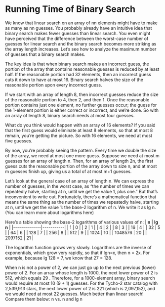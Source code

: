 # Running Time of Binary Search

We know that linear search on an array of nn elements might have to make as many as nn guesses. You probably already have an intuitive idea that binary search makes fewer guesses than linear search. You even might have perceived that the difference between the worst-case number of guesses for linear search and the binary search becomes more striking as the array length increases. Let’s see how to analyze the maximum number of guesses that a binary search makes.

The key idea is that when binary search makes an incorrect guess, the portion of the array that contains reasonable guesses is reduced by at least half. If the reasonable portion had 32 elements, then an incorrect guess cuts it down to have at most 16. Binary search halves the size of the reasonable portion upon every incorrect guess.

If we start with an array of length 8, then incorrect guesses reduce the size of the reasonable portion to 4, then 2, and then 1. Once the reasonable portion contains just one element, no further guesses occur; the guess for the 1-element portion is either correct or incorrect, and we’re done. So with an array of length 8, binary search needs at most four guesses.

What do you think would happen with an array of 16 elements? If you said that the first guess would eliminate at least 8 elements, so that at most 8 remain, you’re getting the picture. So with 16 elements, we need at most five guesses.

By now, you’re probably seeing the pattern. Every time we double the size of the array, we need at most one more guess. Suppose we need at most m guesses for an array of length n. Then, for an array of length 2n, the first guess cuts the reasonable portion of the array down to size n, and at most m guesses finish up, giving us a total of at most m+1 guesses.

Let’s look at the general case of an array of length n. We can express the number of guesses, in the worst case, as “the number of times we can repeatedly halve, starting at n, until we get the value 1, plus one.” But that’s inconvenient to write out. Fortunately, there’s a mathematical function that means the same thing as the number of times we repeatedly halve, starting at n, until we get the value 1: the base-2 logarithm of n. We write it as lg n. (You can learn more about logarithms here)

Here’s a table showing the base-2 logarithms of various values of n:
| **n** | **lg n** |
|--------------|-----------|
| 1 | 0 |
| 2 | 1 |
| 4 | 2 |
| 8 | 3 |
| 16 | 4 |
| 32 | 5 |
| 64 | 6 |
| 128 | 7 |
| 256 | 8 |
| 512 | 9 |
| 1024 | 10 |
| 1048576 | 20 |
| 2097152 | 21 |

The logarithm function grows very slowly. Logarithms are the inverse of exponentials, which grow very rapidly, so that if lgn=x, then n = 2x. For example, because lg 128 = 7, we know that 27 = 128.

When n is not a power of 2, we can just go up to the next previous (lower) power of 2. For an array whose length is 1000, the next lower power of 2 is 512, which equals 29 . Therefore, for a 1000-element array, binary search would require at most 10 (9 + 1) guesses. For the Tycho-2 star catalog with 2,539,913 stars, the next lower power of 2 is 221​ (which is 2,097,152), and we would need at most 22 guesses. Much better than linear search! Compare them below:
n vs. n and lg n
